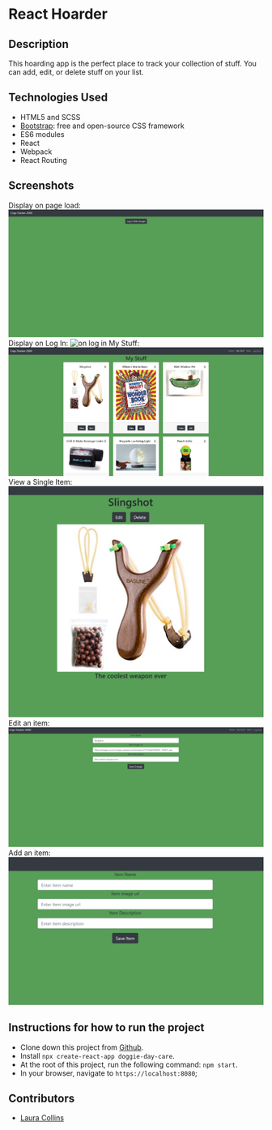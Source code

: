 # React Hoarder

## Description
This hoarding app is the perfect place to track your collection of stuff. You can add, edit, or delete stuff on your list.

## Technologies Used

* HTML5 and SCSS
* [Bootstrap](https://getbootstrap.com/): free and open-source CSS framework
* ES6 modules
* React
* Webpack
* React Routing

## Screenshots
Display on page load:
![on load](https://raw.githubusercontent.com/LaCollins/react-hoarder/master/screenshots/1.PNG)
Display on Log In:
![on log in](https://raw.githubusercontent.com/LaCollins/react-hoarder/master/screenshots/2.PNG)
My Stuff:
![My Stuff](https://raw.githubusercontent.com/LaCollins/react-hoarder/master/screenshots/3.PNG)
View a Single Item:
![View Single Item](https://raw.githubusercontent.com/LaCollins/react-hoarder/master/screenshots/4.PNG)
Edit an item:
![edit](https://raw.githubusercontent.com/LaCollins/react-hoarder/master/screenshots/5.PNG)
Add an item:
![add item](https://raw.githubusercontent.com/LaCollins/react-hoarder/master/screenshots/6.PNG)



## Instructions for how to run the project

* Clone down this project from [Github](https://github.com/LaCollins/sports-roster).
* Install `npx create-react-app doggie-day-care`.
* At the root of this project, run the following command: `npm start`.
* In your browser, navigate to `https://localhost:8080`;

## Contributors
* [Laura Collins](https://github.com/LaCollins)